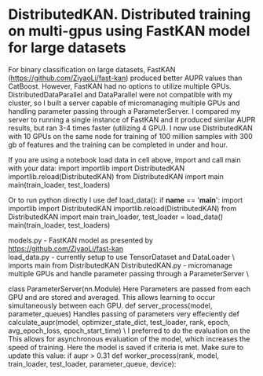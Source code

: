 # DistributedKAN. Distributed training on multi-gpus using FastKAN model for large datasets
For binary classification on large datasets, FastKAN (https://github.com/ZiyaoLi/fast-kan) produced better AUPR values than CatBoost. However, FastKAN had no options to utilize multiple GPUs. DistributedDataParallel and DataParallel were not compatible with my cluster, so I built a server capable of micromanaging multiple GPUs and handling parameter passing through a ParameterServer. I compared my server to running a single instance of FastKAN and it produced similar AUPR results, but ran 3-4 times faster (utilizing 4 GPU). I now use DistributedKAN with 10 GPUs on the same node for training of 100 million samples with 300 gb of features and the training can be completed in under and hour.

If you are using a notebook load data in cell above, import and call main with your data:
import importlib
import DistributedKAN
importlib.reload(DistributedKAN)
from DistributedKAN import main
main(train_loader, test_loaders)

Or to run python directly I use
def load_data(): 
if __name__ == '__main__':
    import importlib
    import DistributedKAN
    importlib.reload(DistributedKAN)
    from DistributedKAN import main
    train_loader, test_loader = load_data()
    main(train_loader, test_loaders)


models.py - FastKAN model as presented by https://github.com/ZiyaoLi/fast-kan \
load_data.py - currently setup to use TensorDataset and DataLoader \ imports main from DistributedKAN
DistributedKAN.py - micromanage multiple GPUs and handle parameter passing through a ParameterServer \

class ParameterServer(nn.Module) Here Parameters are passed from each GPU and are stored and averaged. This allows learning to occur simultaneously between each GPU.
def server_process(model, parameter_queues) Handles passing of parameters very effeciently
def calculate_aupr(model, optimizer_state_dict, test_loader, rank, epoch, avg_epoch_loss, epoch_start_time) \ I preferred to do the evaluation on the  This allows for asynchronous evaluation of the model, which increases the speed of training. Here the model is saved if criteria is met. Make sure to update this value: if aupr > 0.31
def worker_process(rank, model, train_loader, test_loader, parameter_queue, device): 
